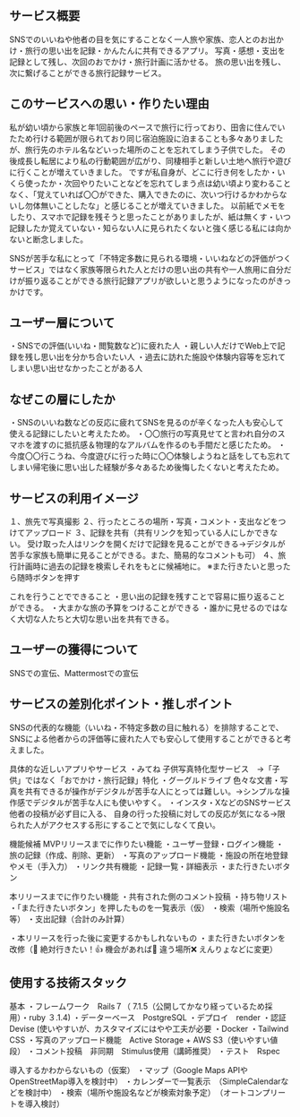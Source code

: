 ## サービス概要
SNSでのいいねや他者の目を気にすることなく一人旅や家族、恋人とのお出かけ・旅行の思い出を記録・かんたんに共有できるアプリ。
写真・感想・支出を記録として残し、次回のおでかけ・旅行計画に活かせる。
旅の思い出を残し、次に繋げることができる旅行記録サービス。

## このサービスへの思い・作りたい理由
私が幼い頃から家族と年1回前後のペースで旅行に行っており、田舎に住んでいたため行ける範囲が限られており同じ宿泊施設に泊まることも多々ありましたが、旅行先のホテル名などいった場所のことを忘れてしまう子供でした。
その後成長し転居により私の行動範囲が広がり、同棲相手と新しい土地へ旅行や遊びに行くことが増えていきました。
ですが私自身が、どこに行き何をしたか・いくら使ったか・次回やりたいことなどを忘れてしまう点は幼い頃より変わることなく、「覚えていれば〇〇ができた、購入できたのに、次いつ行けるかわからないし勿体無いことしたな」と感じることが増えていきました。
以前紙でメモをしたり、スマホで記録を残そうと思ったことがありましたが、紙は無くす・いつ記録したか覚えていない・知らない人に見られたくないと強く感じる私には向かないと断念しました。

SNSが苦手な私にとって「不特定多数に見られる環境・いいねなどの評価がつくサービス」ではなく家族等限られた人とだけの思い出の共有や一人旅用に自分だけが振り返ることができる旅行記録アプリが欲しいと思うようになったのがきっかけです。

## ユーザー層について
・SNSでの評価(いいね・閲覧数など)に疲れた人
・親しい人だけでWeb上で記録を残し思い出を分かち合いたい人
・過去に訪れた施設や体験内容等を忘れてしまい思い出せなかったことがある人

## なぜこの層にしたか
・SNSのいいね数などの反応に疲れてSNSを見るのが辛くなった人も安心して使える記録にしたいと考えたため。
・〇〇旅行の写真見せてと言われ自分のスマホを渡すのに抵抗感＆物理的なアルバムを作るのも手間だと感じたため。
・今度〇〇行こうね、今度遊びに行った時に〇〇体験しようねと話をしても忘れてしまい帰宅後に思い出した経験が多々あるため後悔したくないと考えたため。

## サービスの利用イメージ

１、旅先で写真撮影
２、行ったところの場所・写真・コメント・支出などをつけてアップロード
３、記録を共有（共有リンクを知っている人にしかできない。
	受け取った人はリンクを開くだけで記録を見ることができる→デジタルが苦手な家族も簡単に見ることができる。また、簡易的なコメントも可）
４、旅行計画時に過去の記録を検索しそれをもとに候補地に。
※また行きたいと思ったら随時ボタンを押す

これを行うことでできること
・思い出の記録を残すことで容易に振り返ることができる。
・大まかな旅の予算をつけることができる
・誰かに見せるのではなく大切な人たちと大切な思い出を共有できる。

## ユーザーの獲得について
SNSでの宣伝、Mattermostでの宣伝

## サービスの差別化ポイント・推しポイント
SNSの代表的な機能（いいね・不特定多数の目に触れる）を排除することで、
SNSによる他者からの評価等に疲れた人でも安心して使用することができると考えました。

具体的な近しいアプリやサービス
・みてね
子供写真特化型サービス　→「子供」ではなく「おでかけ・旅行記録」特化
・グーグルドライブ
色々な文書・写真を共有できるが操作がデジタルが苦手な人にとっては難しい。→シンプルな操作感でデジタルが苦手な人にも使いやすく。
・インスタ・XなどのSNSサービス
他者の投稿が必ず目に入る、
自身の行った投稿に対しての反応が気になる→限られた人がアクセスする形にすることで気にしなくて良い。

機能候補
MVPリリースまでに作りたい機能
・ユーザー登録・ログイン機能
・旅の記録（作成、削除、更新）
・写真のアップロード機能
・施設の所在地登録やメモ（手入力）
・リンク共有機能
・記録一覧・詳細表示
・また行きたいボタン

本リリースまでに作りたい機能
・共有された側のコメント投稿
・持ち物リスト
・「また行きたいボタン」を押したものを一覧表示（仮）
・検索（場所や施設名等）
・支出記録（合計のみ計算）　

・本リリースを行った後に変更するかもしれないもの
・また行きたいボタンを改修（🌟 絶対行きたい！👍 機会があれば🤔 違う場所❌ えんりょなどに変更）

## 使用する技術スタック
基本
・フレームワーク　Rails７（ 7.1.5（公開してかなり経っているため採用）・ruby ３.1.4)
・データーベース　PostgreSQL
・デプロイ　render
・認証　Devise (使いやすいが、カスタマイズにはやや工夫が必要
・Docker
・Tailwind CSS
・写真のアップロード機能　Active Storage + AWS S3（使いやすい値段）
・コメント投稿　非同期　Stimulus使用（講師推奨）
・テスト　Rspec

 導入するかわからないもの（仮案）
・マップ（Google Maps APIやOpenStreetMap導入を検討中）
・カレンダーで一覧表示　（SimpleCalendarなどを検討中）
・検索（場所や施設名などが検索対象予定）　（オートコンプリートを導入検討）